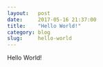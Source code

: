 ```yaml
---
layout:   post
date:     2017-05-16 21:37:00
title:    "Hello World!"
category: blog
slug:     hello-world
---
```


Hello World!
